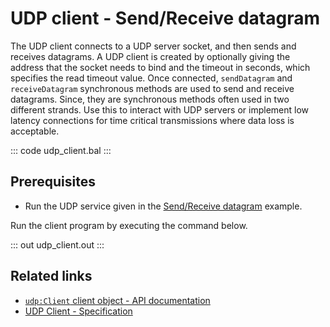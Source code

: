 # UDP client - Send/Receive datagram

The UDP client connects to a UDP server socket, and then sends and receives datagrams. A UDP client is created by optionally giving the address that the socket needs to bind and the timeout in seconds, which specifies the read timeout value. Once connected, `sendDatagram` and `receiveDatagram` synchronous methods are used to send and receive datagrams. Since, they are synchronous methods often used in two different strands. Use this to interact with UDP servers or implement low latency connections for time critical transmissions where data loss is acceptable. 

::: code udp_client.bal :::

## Prerequisites
- Run the UDP service given in the [Send/Receive datagram](/learn/by-example/udp-listener/) example.

Run the client program by executing the command below.

::: out udp_client.out :::

## Related links
- [`udp:Client` client object - API documentation](https://lib.ballerina.io/ballerina/udp/latest/clients/Client)
- [UDP Client - Specification](/spec/udp/#3-client)
